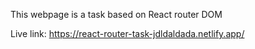 This webpage is a task based on React router DOM

Live link: https://react-router-task-jdldaldada.netlify.app/
